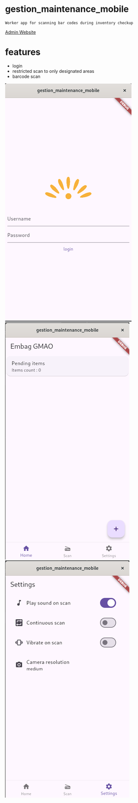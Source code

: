 # gestion_maintenance_mobile
    Worker app for scanning bar codes during inventory checkup
[Admin Website](https://github.com/IDIRYACINE/factory-inventory-platform)

# features
 - login
 - restricted scan to only designated areas
 - barcode scan

![1](./preview/1.png)
![2](./preview/2.png)
![3](./preview/3.png)
